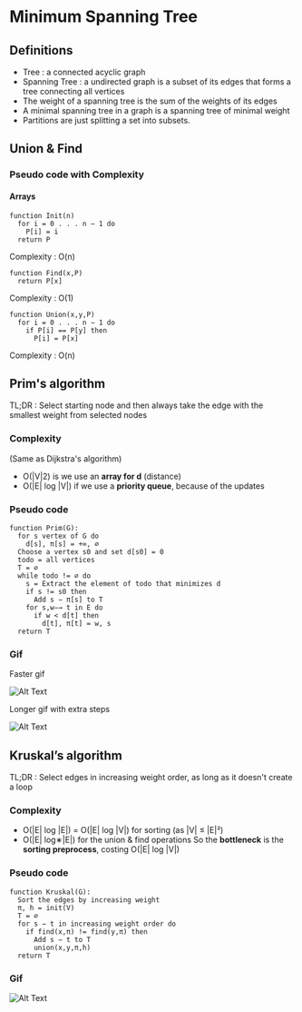 # Minimum Spanning Tree

## Definitions
- Tree : a connected acyclic graph
- Spanning Tree : a undirected graph is a subset of its edges that forms a tree connecting all vertices
- The weight of a spanning tree is the sum of the weights of its edges
- A minimal spanning tree in a graph is a spanning tree of minimal weight
- Partitions are just splitting a set into subsets.

## Union & Find
### Pseudo code with Complexity
#### Arrays
```
function Init(n)
  for i = 0 . . . n − 1 do
    P[i] = i
  return P
```
Complexity : O(n)
```
function Find(x,P)
  return P[x]
```

Complexity : O(1)
```
function Union(x,y,P)
  for i = 0 . . . n − 1 do
    if P[i] == P[y] then
      P[i] = P[x]
```
Complexity : O(n)

## Prim's algorithm
TL;DR : Select starting node and then always take the edge with the smallest weight from selected nodes
### Complexity 
(Same as Dijkstra's algorithm)
- O(|V|2) is we use an **array for d** (distance)
- O(|E| log |V|) if we use a **priority queue**, because of the updates

### Pseudo code
```
function Prim(G):
  for s vertex of G do
    d[s], π[s] = +∞, ∅
  Choose a vertex s0 and set d[s0] = 0
  todo = all vertices
  T = ∅
  while todo != ∅ do
    s = Extract the element of todo that minimizes d
    if s != s0 then
      Add s − π[s] to T
    for s,w−→ t in E do
      if w < d[t] then
        d[t], π[t] = w, s
  return T
```
### Gif 
Faster gif

![Alt Text](https://im2.ezgif.com/tmp/ezgif-2-41ea185801.gif)

Longer gif with extra steps

![Alt Text](https://cdn.discordapp.com/attachments/958020328037175346/979431978086588436/ezgif-2-d4006ce8b6.gif)


## Kruskal’s algorithm
TL;DR : Select edges in increasing weight order, as long as it doesn't create a loop
### Complexity
- O(|E| log |E|) = O(|E| log |V|) for sorting (as |V| ≤ |E|²)
- O(|E| log∗|E|) for the union & find operations
So the **bottleneck** is the **sorting preprocess**, costing O(|E| log |V|)

### Pseudo code
```
function Kruskal(G):
  Sort the edges by increasing weight
  π, h = init(V)
  T = ∅
  for s − t in increasing weight order do
    if find(x,π) != find(y,π) then
      Add s − t to T
      union(x,y,π,h)
  return T
```
### Gif
![Alt Text](https://cdn.discordapp.com/attachments/958020328037175346/979438187392950312/Kruskal_Algorithm_gif.gif)
